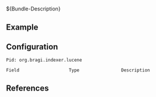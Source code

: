 # 

${Bundle-Description}

## Example

## Configuration

	Pid: org.bragi.indexer.lucene
	
	Field					Type				Description
		
	
## References

